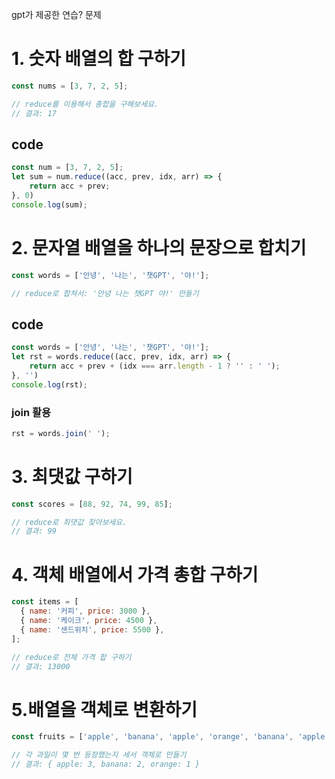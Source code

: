 gpt가 제공한 연습? 문제
# 1. 숫자 배열의 합 구하기
```js
const nums = [3, 7, 2, 5];

// reduce를 이용해서 총합을 구해보세요.
// 결과: 17

```

## code
```js
const num = [3, 7, 2, 5];
let sum = num.reduce((acc, prev, idx, arr) => {
    return acc + prev;
}, 0)
console.log(sum);
```

# 2. 문자열 배열을 하나의 문장으로 합치기
```js
const words = ['안녕', '나는', '챗GPT', '야!'];

// reduce로 합쳐서: '안녕 나는 챗GPT 야!' 만들기
```

## code
```js
const words = ['안녕', '나는', '챗GPT', '야!'];
let rst = words.reduce((acc, prev, idx, arr) => {
    return acc + prev + (idx === arr.length - 1 ? '' : ' ');
}, '')
console.log(rst);
```

### join 활용
```js
rst = words.join(' ');
```

# 3. 최댓값 구하기
```js
const scores = [88, 92, 74, 99, 85];

// reduce로 최댓값 찾아보세요.
// 결과: 99
```

# 4. 객체 배열에서 가격 총합 구하기
```js
const items = [
  { name: '커피', price: 3000 },
  { name: '케이크', price: 4500 },
  { name: '샌드위치', price: 5500 },
];

// reduce로 전체 가격 합 구하기
// 결과: 13000
```

# 5.배열을 객체로 변환하기
```js
const fruits = ['apple', 'banana', 'apple', 'orange', 'banana', 'apple'];

// 각 과일이 몇 번 등장했는지 세서 객체로 만들기
// 결과: { apple: 3, banana: 2, orange: 1 }
```